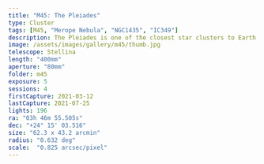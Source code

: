 ```yaml
---
title: "M45: The Pleiades"
type: Cluster
tags: [M45, "Merope Nebula", "NGC1435", "IC349"]
description: The Pleiades is one of the closest star clusters to Earth and filled with bright blue stars.
image: /assets/images/gallery/m45/thumb.jpg
telescope: Stellina
length: "400mm"
aperture: "80mm"
folder: m45
exposure: 5
sessions: 4
firstCapture: 2021-03-12
lastCapture: 2021-07-25
lights: 196
ra:	"03h 46m 55.505s"
dec: "+24° 15' 03.516"
size: "62.3 x 43.2 arcmin"
radius:	"0.632 deg"
scale:	"0.825 arcsec/pixel"
---
```

